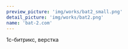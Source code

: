 ```yaml
---
preview_picture: 'img/works/bat2_small.png'
detail_picture: 'img/works/bat2.png'
name: 'bat-2.com'
---
```

1c-битрикс, верстка
